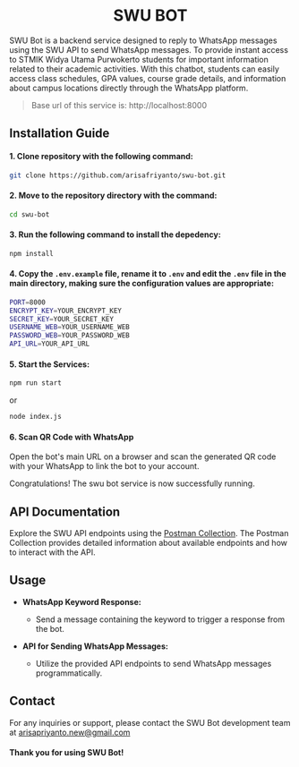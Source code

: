 <h1 align="center">SWU BOT</h1>

SWU Bot is a backend service designed to reply to WhatsApp messages using the SWU API to send WhatsApp messages. To provide instant access to STMIK Widya Utama Purwokerto students for important information related to their academic activities. With this chatbot, students can easily access class schedules, GPA values, course grade details, and information about campus locations directly through the WhatsApp platform.

> Base url of this service is: http://localhost:8000

## Installation Guide

#### 1. Clone repository with the following command:
   
   ```bash
   git clone https://github.com/arisafriyanto/swu-bot.git
   ```
    
#### 2. Move to the repository directory with the command:
   
   ```bash
   cd swu-bot
   ```

#### 3. Run the following command to install the depedency:

   ```bash
   npm install
   ```

#### 4. Copy the `.env.example` file, rename it to `.env` and edit the `.env` file in the main directory, making sure the configuration values are appropriate:

   ```bash
   PORT=8000
   ENCRYPT_KEY=YOUR_ENCRYPT_KEY
   SECRET_KEY=YOUR_SECRET_KEY
   USERNAME_WEB=YOUR_USERNAME_WEB
   PASSWORD_WEB=YOUR_PASSWORD_WEB
   API_URL=YOUR_API_URL
   ```
  
#### 5. Start the Services:

   ```bash
   npm run start
   ```

   or

   ```bash
   node index.js
   ```

#### 6. Scan QR Code with WhatsApp

Open the bot's main URL on a browser and scan the generated QR code with your WhatsApp to link the bot to your account.
    
Congratulations! The swu bot service is now successfully running.
<br>
## API Documentation

Explore the SWU API endpoints using the [Postman Collection](https://documenter.getpostman.com/view/33657932/2sA3JGfjHi). The Postman Collection provides detailed information about available endpoints and how to interact with the API.

## Usage

- **WhatsApp Keyword Response:**
  - Send a message containing the keyword to trigger a response from the bot.

- **API for Sending WhatsApp Messages:**
  - Utilize the provided API endpoints to send WhatsApp messages programmatically.

## Contact

For any inquiries or support, please contact the SWU Bot development team at [arisapriyanto.new@gmail.com](mailto:arisapriyanto.new@gmail.com)
#### Thank you for using SWU Bot!
